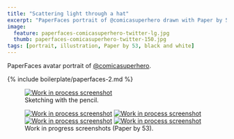 ```yaml
---
title: "Scattering light through a hat"
excerpt: "PaperFaces portrait of @comicasuperhero drawn with Paper by 53 on an iPad."
image: 
  feature: paperfaces-comicasuperhero-twitter-lg.jpg
  thumb: paperfaces-comicasuperhero-twitter-150.jpg
tags: [portrait, illustration, Paper by 53, black and white]
---
```


PaperFaces avatar portrait of <a href="http://twitter.com/comicasuperhero">@comicasuperhero</a>.

{% include boilerplate/paperfaces-2.md %}

<figure>
	<a href="{{ site.url }}/assets/images/paperfaces-comicasuperhero-process-1-lg.jpg"><img src="{{ site.url }}/assets/images/paperfaces-comicasuperhero-process-1-750.jpg" alt="Work in process screenshot"></a>
	<figcaption>Sketching with the pencil.</figcaption>
</figure>

<figure class="half">
	<a href="{{ site.url }}/assets/images/paperfaces-comicasuperhero-process-2-lg.jpg"><img src="{{ site.url }}/assets/images/paperfaces-comicasuperhero-process-2-600.jpg" alt="Work in process screenshot"></a>
	<a href="{{ site.url }}/assets/images/paperfaces-comicasuperhero-process-3-lg.jpg"><img src="{{ site.url }}/assets/images/paperfaces-comicasuperhero-process-3-600.jpg" alt="Work in process screenshot"></a>
	<a href="{{ site.url }}/assets/images/paperfaces-comicasuperhero-process-4-lg.jpg"><img src="{{ site.url }}/assets/images/paperfaces-comicasuperhero-process-4-600.jpg" alt="Work in process screenshot"></a>
	<a href="{{ site.url }}/assets/images/paperfaces-comicasuperhero-process-5-lg.jpg"><img src="{{ site.url }}/assets/images/paperfaces-comicasuperhero-process-5-600.jpg" alt="Work in process screenshot"></a>
	<figcaption>Work in progress screenshots (Paper by 53).</figcaption>
</figure>